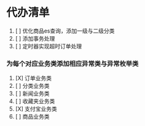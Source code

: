 # 代办清单

1. [ ] 优化商品es查询，添加一级与二级分类
2. [ ] 添加事务处理 
3. [ ] 定时器实现超时订单处理

### 为每个对应业务类添加相应异常类与异常枚举类
1. [X] 订单业务类
2. [ ] 分类业务类
3. [ ] 新闻业务类
4. [ ] 收藏夹业务类
5. [X] 支付宝业务类
6. [ ] 商品业务类
